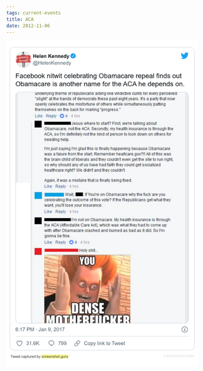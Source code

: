 ```yaml
---
tags: current-events
title: ACA
date: 2012-11-06
---
```




![aca.png](https://raw.githubusercontent.com/muneer78/muneer78.github.io/master/images/aca.png)
        